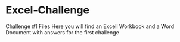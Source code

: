 # Excel-Challenge
Challenge #1 Files 
Here you will find an Excell Workbook and a Word Document with answers for the first challenge
